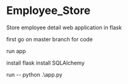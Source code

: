 # Employee_Store
Store employee detail web application in flask

first go on master branch for code

run app 

install flask
install SQLAlchemy

run   -- python .\app.py
